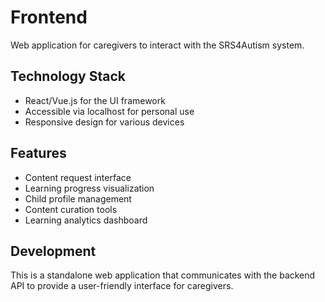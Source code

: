 # Frontend

Web application for caregivers to interact with the SRS4Autism system.

## Technology Stack

- React/Vue.js for the UI framework
- Accessible via localhost for personal use
- Responsive design for various devices

## Features

- Content request interface
- Learning progress visualization
- Child profile management
- Content curation tools
- Learning analytics dashboard

## Development

This is a standalone web application that communicates with the backend API to provide a user-friendly interface for caregivers.

